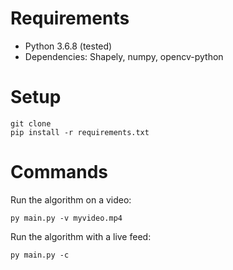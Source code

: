 # Requirements
* Python 3.6.8 (tested)
* Dependencies: Shapely, numpy, opencv-python

# Setup
    
    git clone
    pip install -r requirements.txt

# Commands

Run the algorithm on a video:

    py main.py -v myvideo.mp4

Run the algorithm with a live feed:

    py main.py -c 